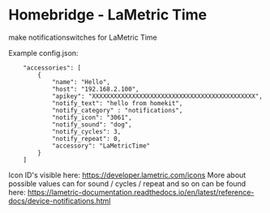 # Homebridge - LaMetric Time

make notificationswitches for LaMetric Time


Example config.json:
```
    "accessories": [
        {
            "name": "Hello",
            "host": "192.168.2.100",
            "apikey": "XXXXXXXXXXXXXXXXXXXXXXXXXXXXXXXXXXXXXXXXXXXXX",
            "notify_text": "hello from homekit",
            "notify_category" : "notifications",
            "notify_icon": "3061",
            "notify_sound": "dog",
            "notify_cycles": 3,
            "notify_repeat": 0,
            "accessory": "LaMetricTime"
        }
    ]
```
Icon ID's visible here: https://developer.lametric.com/icons
More about possible values can for sound / cycles / repeat and so on can be found here: https://lametric-documentation.readthedocs.io/en/latest/reference-docs/device-notifications.html
